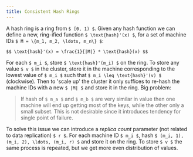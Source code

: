```yaml
---
title: Consistent Hash Rings
---
```


A hash ring is a ring from `$ [0, 1) $`. Given any hash function
we can define a new, ring-ified function `$ \text{hash}'(x) $`,
for a set of machine IDs `$ M = \{m_1, m_2, \ldots, m_n\} $`:

`$$
\text{hash}'(x) = \frac{1}{|M|} * \text{hash}(x)
$$`

For each `$ m_i $`, store `$ \text{hash}'(m_i) $` on the ring. To store
any value `$ v $` in the cluster, store it in the machine corresponding
to the lowest value of `$ m_i $` such that `$ m_i \leq \text{hash}'(v) $`
(clockwise). Then to 'scale up' the cluster it only suffices to re-hash
the machine IDs with a new `$ |M| $` and store it in the ring. Big
problem:

> If hash of `$ m_a $` and `$ m_b $` are very similar in value then one
> machine will end up getting most of the keys, while the other only a
> small subset. This is not desirable since it introduces tendency for
> single point of failure.

To solve this issue we can introduce a *replica count* parameter (not
related to data replication) `$ r $`. For each machine ID `$ m_i $`,
hash `$ (m_i, 1), (m_i, 2), \ldots, (m_i, r) $` and store it on the ring.
To store `$ v $` the same process is repeated, but we get more even
distribution of values.
